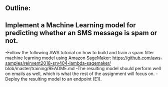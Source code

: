 ## Outline:

## Implement a Machine Learning model for predicting whether an SMS message is spam or not.
-Follow the following AWS tutorial on how to build and train a spam filter machine learning model using Amazon SageMaker: https://github.com/aws-samples/reinvent2018-srv404-lambda-sagemaker/ blob/master/training/README.md
-The resulting model should perform well on emails as well, which is what the rest of the assignment will focus on.
-Deploy the resulting model to an endpoint (E1).

## 

